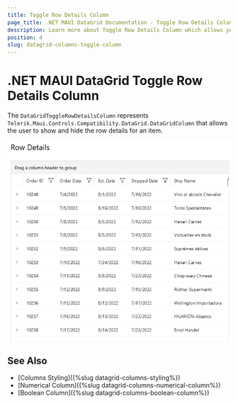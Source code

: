```yaml
---
title: Toggle Row Details Column
page_title: .NET MAUI DataGrid Documentation - Toggle Row Details Column
description: Learn more about Toggle Row Details Column which allows you to show and hode the row details in the DataGrid control.
position: 4
slug: datagrid-columns-toggle-column
---
```


# .NET MAUI DataGrid Toggle Row Details Column

The `DataGridToggleRowDetailsColumn` represents `Telerik.Maui.Controls.Compatibility.DataGrid.DataGridColumn` that allows the user to show and hide the row details for an item.

![DataGrid Toggle Row Details Column](images/datagrid-toggle-column.gif)

## See Also

- [Columns Styling]({%slug datagrid-columns-styling%})
- [Numerical Column]({%slug datagrid-columns-numerical-column%})
- [Boolean Column]({%slug datagrid-columns-boolean-column%})